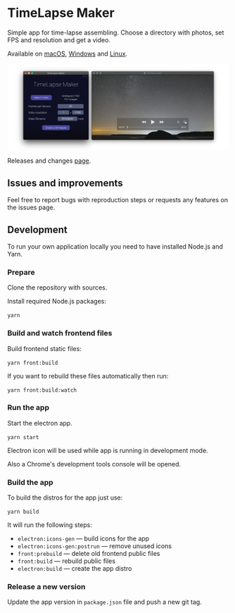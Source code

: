 [mac]: https://github.com/Aurora-Hunters/timelapse-maker/releases/download/v0.0.2/TimeLapse-Maker-0.0.2.dmg
[win]: https://github.com/Aurora-Hunters/timelapse-maker/releases/download/v0.0.2/TimeLapse-Maker-Setup-0.0.2.exe
[lin]: https://github.com/Aurora-Hunters/timelapse-maker/releases/download/v0.0.2/TimeLapse-Maker-0.0.2.AppImage

# TimeLapse Maker

Simple app for time-lapse assembling. Choose a directory with photos, set FPS and resolution and get a video.  

Available on [macOS][mac], [Windows][win] and [Linux][lin].

![](./docs/assets/demo.png)

Releases and changes [page](https://github.com/Aurora-Hunters/timelapse-maker/releases/latest).

## Issues and improvements

Feel free to report bugs with reproduction steps or requests any features on the issues page.

## Development

To run your own application locally you need to have installed Node.js and Yarn.

### Prepare

Clone the repository with sources.

Install required Node.js packages:

`yarn`

### Build and watch frontend files

Build frontend static files:

`yarn front:build`

If you want to rebuild these files automatically then run:

`yarn front:build:watch`

### Run the app

Start the electron app.

`yarn start`

Electron icon will be used while app is running in development mode.

Also a Chrome's development tools console will be opened.  

### Build the app

To build the distros for the app just use:

`yarn build`

It will run the following steps:

- `electron:icons-gen` — build icons for the app 
- `electron:icons-gen:postrun` — remove unused icons
- `front:prebuild` — delete old frontend public files 
- `front:build` — rebuild public files  
- `electron:build` — create the app distro

### Release a new version

Update the app version in `package.json` file and push a new git tag. 
